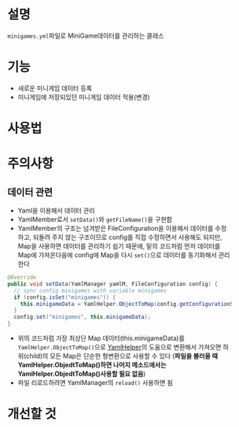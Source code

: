 # 설명
`minigames.yml`파일로 MiniGame데이터를 관리하는 클래스


# 기능
- 새로운 미니게임 데이터 등록
- 미니게임에 저장되있던 미니게임 데이터 적용(변경)



# 사용법


# 주의사항
## 데이터 관련
- Yaml을 이용해서 데이터 관리
- YamlMember로서 `setData()`와 `getFileName()`을 구현함
- YamlMember의 구조는 넘겨받은 FileConfiguration을 이용해서 데이터를 수정하고, 되돌려 주지 않는 구조이므로 config를 직접 수정하면서 사용해도 되지만,
Map을 사용하면 데이터를 관리하기 쉽기 때문에, 밑의 코드처럼 먼저 데이터를 Map에 가져온다음에 config에 Map을 다시 `set()`으로 데이터를 동기화해서 관리한다
```java
@Override
public void setData(YamlManager yamlM, FileConfiguration config) {
  // sync config minigames with variable minigames
  if (config.isSet("minigames")) {
    this.minigameData = YamlHelper.ObjectToMap(config.getConfigurationSection("minigames"));
  }
  config.set("minigames", this.minigameData);
}
```
- 위의 코드처럼 가장 최상단 Map 데이터(this.minigameData)를 `YamlHelper.ObjectToMap()`으로 [YamlHelper](https://github.com/worldbiomusic/wbmMC/blob/main/src/com/wbm/plugin/util/data/yaml/YamlHelper.java)의 도움으로 변환해서 가져오면 하위(child)의 모든 Map은 단순한 형변환으로 사용할 수 있다 (__파일을 불러올 때 YamlHelper.ObjedtToMap()하면 나머지 메소드에서는 YamlHelper.ObjedtToMap()사용할 필요 없음__)
- 파일 리로드하려면 YamlManager의 `reload()` 사용하면 됨


# 개선할 것











